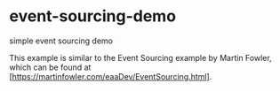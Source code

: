 # event-sourcing-demo
 simple event sourcing demo

 This example is similar to the Event Sourcing example by Martin Fowler, which can be found at
 [https://martinfowler.com/eaaDev/EventSourcing.html].


